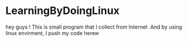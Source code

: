 # LearningByDoingLinux
hey guys ! This is small program that I collect from Internet .And by using linux envirment, I push my code herew
